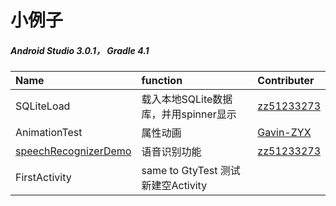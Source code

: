 # 小例子
##### Android Studio 3.0.1， Gradle 4.1
Name | function | Contributer
:--- | :--- | :---
SQLiteLoad | 载入本地SQLite数据库，并用spinner显示 | [zz51233273](https://github.com/zz51233273)
AnimationTest | 属性动画 | [Gavin-ZYX](https://github.com/Gavin-ZYX/Animation)
[speechRecognizerDemo](https://github.com/zz51233273/android-project/tree/master/app/speechRecognizerDemo) | 语音识别功能 | [zz51233273](https://github.com/zz51233273)
FirstActivity | same to GtyTest 测试新建空Activity |
